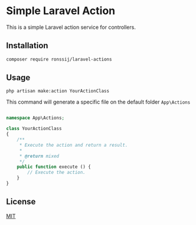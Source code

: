 # Simple Laravel Action

This is a simple Laravel action service for controllers.

## Installation

```bash
composer require ronssij/laravel-actions
```

## Usage

```artisan
php artisan make:action YourActionClass
```

This command will generate a specific file on the default folder ``App\Actions``

```php

namespace App\Actions;

class YourActionClass
{
    /**
     * Execute the action and return a result.
     *
     * @return mixed
     */
    public function execute () {
        // Execute the action.
    }
}
```

## License
[MIT](https://choosealicense.com/licenses/mit/)